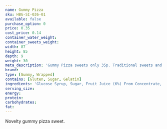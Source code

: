 ```yaml
---
name: Gummy Pizza
sku: HBG-SI-036-01
available: false
purchase_option: 0
price: 0.35
cost_price: 0.14
container_water_weight: 
container_sweets_weight: 
width: 87
height: 85
depth: 9
weight: 30
meta_description: 'Gummy Pizza sweets only 35p. Traditional sweets and more at Humbugs Confectionery Store. Specialists in satisfying your sweet tooth!'
brand: 
type: [Gummy, Wrapped]
contains: [Gluten, Sugar, Gelatin]
ingredients: 'Glucose Syrup, Sugar, Fruit Juice (6%) From Concentrate, Beef Gelatine, Humectant Sorbitol, Citric Acid, Lactic Acid, Milk Protein, Flavourings, Glazing Agents, Beeswax, Carnauba Wax, Ascorbic Acid (Vitamin C), Colours: E100, E110, E129, E160C, E171'
serving_size: 
energy: 
protein: 
carbohydrates: 
fat: 
---
```

Novelty gummy pizza sweet.